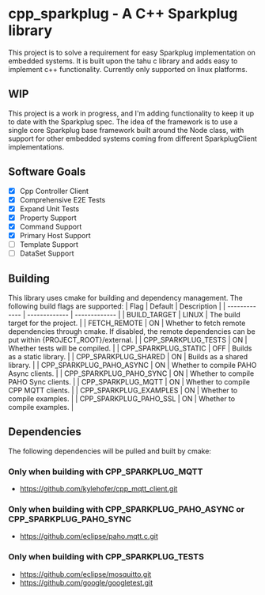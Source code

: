 
# cpp_sparkplug - A C++ Sparkplug library
This project is to solve a requirement for easy Sparkplug implementation on embedded systems. It is built upon the tahu c library and adds easy to implement c++ functionality. Currently only supported on linux platforms.

## WIP
This project is a work in progress, and I'm adding functionality to keep it up to date with the Sparkplug spec. The idea of the framework is to use a single core Sparkplug base framework built around the Node class, with support for other embedded systems coming from different SparkplugClient implementations.

## Software Goals
- [X] Cpp Controller Client
- [X] Comprehensive E2E Tests
- [X] Expand Unit Tests
- [X] Property Support
- [X] Command Support
- [X] Primary Host Support
- [ ] Template Support
- [ ] DataSet Support

## Building
This library uses cmake for building and dependency management.
The following build flags are supported:
| Flag  | Default | Description |
| ------------- | ------------- |  ------------- |
| BUILD_TARGET | LINUX | The build target for the project. |
| FETCH_REMOTE | ON | Whether to fetch remote dependencies through cmake. If disabled, the remote dependencies can be put within {PROJECT_ROOT}/external. |
| CPP_SPARKPLUG_TESTS | ON | Whether tests will be compiled. |
| CPP_SPARKPLUG_STATIC | OFF | Builds as a static library. |
| CPP_SPARKPLUG_SHARED | ON | Builds as a shared library. |
| CPP_SPARKPLUG_PAHO_ASYNC | ON | Whether to compile PAHO Async clients. |
| CPP_SPARKPLUG_PAHO_SYNC | ON | Whether to compile PAHO Sync clients. |
| CPP_SPARKPLUG_MQTT | ON | Whether to compile CPP MQTT clients. |
| CPP_SPARKPLUG_EXAMPLES | ON | Whether to compile examples. |
| CPP_SPARKPLUG_PAHO_SSL | ON | Whether to compile examples. |

## Dependencies
The following dependencies will be pulled and built by cmake:
### Only when building with CPP_SPARKPLUG_MQTT
- https://github.com/kylehofer/cpp_mqtt_client.git
### Only when building with CPP_SPARKPLUG_PAHO_ASYNC or CPP_SPARKPLUG_PAHO_SYNC
- https://github.com/eclipse/paho.mqtt.c.git
### Only when building with CPP_SPARKPLUG_TESTS
- https://github.com/eclipse/mosquitto.git
- https://github.com/google/googletest.git
